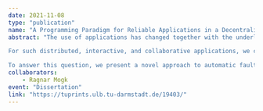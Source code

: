 ```yaml
---
date: 2021-11-08
type: "publication"
name: "A Programming Paradigm for Reliable Applications in a Decentralized Setting"
abstract: "The use of applications has changed together with the underlying computing platform. The modern computer is no longer a big piece of office equipment that is booted to execute a single task producing a single output. Instead, we have many interconnected devices – smartphones, laptops, routers, Internet of Things gadgets, and even some venerable desktop computers we still use to get that heavy work done. Furthermore, ubiquitous connectivity with the Internet, and thus collaboration with other people and their set of devices has drastically changed how people expect applications to work.

For such distributed, interactive, and collaborative applications, we currently lack a declarative fault-tolerant programming paradigm with easy-to-reason high-level guarantees. We want to empower developers from organizations of all sizes to be able to create reliable applications that solve their users needs. Thus, the central question in this thesis is: How to automate fault tolerance for such applications?

To answer this question, we present a novel approach to automatic fault tolerance using a high-level programming paradigm. Our goal is to provide future developers with a paradigm that reduces the challenge posed by failures in interactive applications similar to how a garbage collector reduces the challenge of managing memory. To do so, our programming paradigm abstracts from the notion of changes in data, thus removing the need to handle failure cases differently and providing developers a single set of properties to always rely on."
collaborators:
	- Ragnar Mogk
event: "Dissertation"
link: "https://tuprints.ulb.tu-darmstadt.de/19403/"
---
```


